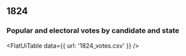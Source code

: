 ## 1824

### Popular and electoral votes by candidate and state

<FlatUiTable
  data={{
    url: '1824_votes.csv'
  }}
 />
